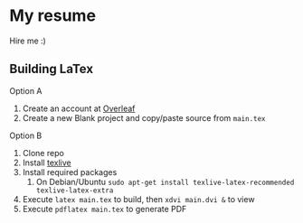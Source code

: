 # My resume

Hire me :)

## Building LaTex

Option A
1. Create an account at [Overleaf](www.overleaf.com)
2. Create a new Blank project and copy/paste source from `main.tex`

Option B
1. Clone repo
2. Install [texlive](https://www.tug.org/texlive/)
3. Install required packages
   1. On Debian/Ubuntu `sudo apt-get install texlive-latex-recommended texlive-latex-extra`
5. Execute `latex main.tex` to build, then `xdvi main.dvi &` to view
6. Execute `pdflatex main.tex` to generate PDF
